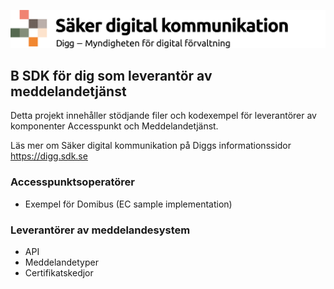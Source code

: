 ![Digg - Säker digital kommunikation](/images/SDK_logo.png)


## B SDK för dig som leverantör av meddelandetjänst

Detta projekt innehåller stödjande filer och kodexempel för leverantörer av komponenter Accesspunkt och Meddelandetjänst.

Läs mer om Säker digital kommunikation på Diggs informationssidor https://digg.sdk.se


### Accesspunktsoperatörer
- Exempel för Domibus (EC sample implementation)

### Leverantörer av meddelandesystem
- API
- Meddelandetyper
- Certifikatskedjor

